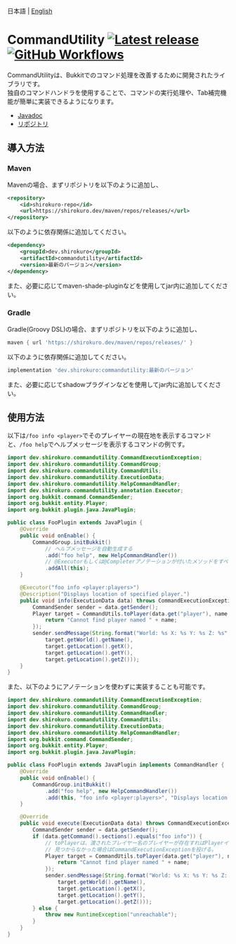 日本語 | [English](docs/README_EN.md)

# CommandUtility [![Latest release](https://img.shields.io/github/v/release/kuro46/CommandUtility)](https://github.com/kuro46/CommandUtility/releases)[![GitHub Workflows](https://github.com/kuro46/CommandUtility/workflows/Build/badge.svg)](https://github.com/kuro46/CommandUtility/actions)

CommandUtilityは、Bukkitでのコマンド処理を改善するために開発されたライブラリです。  
独自のコマンドハンドラを使用することで、コマンドの実行処理や、Tab補完機能が簡単に実装できるようになります。

- [Javadoc](https://shirokuro.dev/javadoc/commandutility/latest/)
- [リポジトリ](https://shirokuro.dev/maven/repos/releases/dev/shirokuro/commandutility/)

## 導入方法

### Maven

Mavenの場合、まずリポジトリを以下のように追加し、
```xml
<repository>
    <id>shirokuro-repo</id>
    <url>https://shirokuro.dev/maven/repos/releases/</url>
</repository>
```
以下のように依存関係に追加してください。
```xml
<dependency>
    <groupId>dev.shirokuro</groupId>
    <artifactId>commandutility</artifactId>
    <version>最新のバージョン</version>
</dependency>
```
また、必要に応じてmaven-shade-pluginなどを使用してjar内に追加してください。

### Gradle

Gradle(Groovy DSL)の場合、まずリポジトリを以下のように追加し、
```groovy
maven { url 'https://shirokuro.dev/maven/repos/releases/' }
```
以下のように依存関係に追加してください。
```groovy
implementation 'dev.shirokuro:commandutility:最新のバージョン'
```
また、必要に応じてshadowプラグインなどを使用してjar内に追加してください。

## 使用方法

以下は`/foo info <player>`でそのプレイヤーの現在地を表示するコマンドと、`/foo help`でヘルプメッセージを表示するコマンドの例です。

```java
import dev.shirokuro.commandutility.CommandExecutionException;
import dev.shirokuro.commandutility.CommandGroup;
import dev.shirokuro.commandutility.CommandUtils;
import dev.shirokuro.commandutility.ExecutionData;
import dev.shirokuro.commandutility.HelpCommandHandler;
import dev.shirokuro.commandutility.annotation.Executor;
import org.bukkit.command.CommandSender;
import org.bukkit.entity.Player;
import org.bukkit.plugin.java.JavaPlugin;

public class FooPlugin extends JavaPlugin {
    @Override
    public void onEnable() {
        CommandGroup.initBukkit()
            // ヘルプメッセージを自動生成する
            .add("foo help", new HelpCommandHandler())
            // @Executorもしくは@Completerアノテーションが付いたメソッドをすべて追加する
            .addAll(this);
    }

    @Executor("foo info <player:players>")
    @Description("Displays location of specified player.")
    public void info(ExecutionData data) throws CommandExecutionException {
        CommandSender sender = data.getSender();
        Player target = CommandUtils.toPlayer(data.get("player"), name -> {
            return "Cannot find player named " + name;
        });
        sender.sendMessage(String.format("World: %s X: %s Y: %s Z: %s",
            target.getWorld().getName(),
            target.getLocation().getX(),
            target.getLocation().getY(),
            target.getLocation().getZ()));
    }
}
```

また、以下のようにアノテーションを使わずに実装することも可能です。

```java
import dev.shirokuro.commandutility.CommandExecutionException;
import dev.shirokuro.commandutility.CommandGroup;
import dev.shirokuro.commandutility.CommandHandler;
import dev.shirokuro.commandutility.CommandUtils;
import dev.shirokuro.commandutility.ExecutionData;
import dev.shirokuro.commandutility.HelpCommandHandler;
import org.bukkit.command.CommandSender;
import org.bukkit.entity.Player;
import org.bukkit.plugin.java.JavaPlugin;

public class FooPlugin extends JavaPlugin implements CommandHandler {
    @Override
    public void onEnable() {
        CommandGroup.initBukkit()
            .add("foo help", new HelpCommandHandler())
            .add(this, "foo info <player:players>", "Displays location of specified player.");
    }

    @Override
    public void execute(ExecutionData data) throws CommandExecutionException {
        CommandSender sender = data.getSender();
        if (data.getCommand().sections().equals("foo info")) {
            // toPlayerは、渡されたプレイヤー名のプレイヤーが存在すればPlayerインスタンスを返し、
            // 見つからなかった場合はCommandExecutionExceptionを投げる。
            Player target = CommandUtils.toPlayer(data.get("player"), name -> {
                return "Cannot find player named " + name;
            });
            sender.sendMessage(String.format("World: %s X: %s Y: %s Z: %s",
                target.getWorld().getName(),
                target.getLocation().getX(),
                target.getLocation().getY(),
                target.getLocation().getZ()));
        } else {
            throw new RuntimeException("unreachable");
        }
    }
}
```
